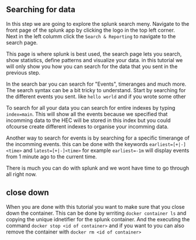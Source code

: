## Searching for data
In this step we are going to explore the splunk search meny. Navigate to the front page of the splunk app by clicking the logo in the top left corner.  
Next in the left columm click the ``Search & Reporting`` to navigate to the search page.  

This page is where splunk is best used, the search page lets you search, show statistics, define patterns and visualize your data. in this tutorial we will only show you how you can search for the data that you sent in the previous step.

In the search bar you can search for "Events", timeranges and much more. The search syntax can be a bit tricky to understand.
Start by searching for the different events you sent.
like `hello world` and if you wrote some other 

To search for all your data you can search for entire indexes by typing `index=main`. This will show all the events because we specified that incomming data to the HEC will be stored in this index but you could ofcourse create different indexes to organise your incomming data.

Another way to search for events is by searching for a specific timerange of the incomming events. this can be done with the keywords `earliest=[+|-]<time>` and `latest=[+|-]<time>` for example `earliest=-1m` will display events from 1 minute ago to the current time. 

There is much you can do with splunk and we wont have time to go through all right now. 
## close down
When you are done with this tutorial you want to make sure that you close down the container. This can be done by wrriting `docker container ls` and copying the unique idnetifier for the splunk container. And the executing the command `docker stop <id of container>` and if you want to you can also remove the container with `docker rm <id of container>`